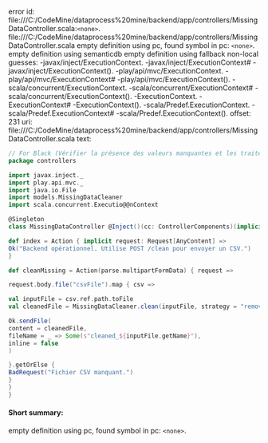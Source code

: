 error id: file:///C:/CodeMine/dataprocess%20mine/backend/app/controllers/MissingDataController.scala:`<none>`.
file:///C:/CodeMine/dataprocess%20mine/backend/app/controllers/MissingDataController.scala
empty definition using pc, found symbol in pc: `<none>`.
empty definition using semanticdb
empty definition using fallback
non-local guesses:
	 -javax/inject/ExecutionContext.
	 -javax/inject/ExecutionContext#
	 -javax/inject/ExecutionContext().
	 -play/api/mvc/ExecutionContext.
	 -play/api/mvc/ExecutionContext#
	 -play/api/mvc/ExecutionContext().
	 -scala/concurrent/ExecutionContext.
	 -scala/concurrent/ExecutionContext#
	 -scala/concurrent/ExecutionContext().
	 -ExecutionContext.
	 -ExecutionContext#
	 -ExecutionContext().
	 -scala/Predef.ExecutionContext.
	 -scala/Predef.ExecutionContext#
	 -scala/Predef.ExecutionContext().
offset: 231
uri: file:///C:/CodeMine/dataprocess%20mine/backend/app/controllers/MissingDataController.scala
text:
```scala
// For Black (Vérifier la présence des valeurs manquantes et les traités)
package controllers

import javax.inject._
import play.api.mvc._
import java.io.File
import models.MissingDataCleaner
import scala.concurrent.Executio@@nContext

@Singleton
class MissingDataController @Inject()(cc: ControllerComponents)(implicit ec: ExecutionContext) extends AbstractController(cc) {

def index = Action { implicit request: Request[AnyContent] =>
Ok("Backend opérationnel. Utilise POST /clean pour envoyer un CSV.")
}

def cleanMissing = Action(parse.multipartFormData) { request =>

request.body.file("csvFile").map { csv =>

val inputFile = csv.ref.path.toFile
val cleanedFile = MissingDataCleaner.clean(inputFile, strategy = "remove", placeholder = "Inconnu")

Ok.sendFile(
content = cleanedFile,
fileName = _ => Some(s"cleaned_${inputFile.getName}"),
inline = false
)

}.getOrElse {
BadRequest("Fichier CSV manquant.")
}
}
}
```


#### Short summary: 

empty definition using pc, found symbol in pc: `<none>`.